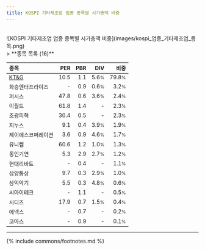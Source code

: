 ```yaml
---
title: KOSPI 기타제조업 업종 종목별 시가총액 비중
---
```

<br>
![KOSPI 기타제조업 업종 종목별 시가총액 비중](images/kospi_업종_기타제조업_종목.png)
<br>
> **종목 목록 (16)**<a id="list"></a>

| **종목** | **PER** | **PBR** | **DIV** | **비중** |
| :------- | ------: | ------: | ------: | -------: |
| [KT&G](/033780/) | 10.5 | 1.1 | 5.6<small>%</small> | 79.8<small>%</small> |
| 화승엔터프라이즈 | - | 0.9 | 0.6<small>%</small> | 3.2<small>%</small> |
| 퍼시스 | 47.8 | 0.6 | 3.6<small>%</small> | 2.4<small>%</small> |
| 이월드 | 61.8 | 1.4 | - | 2.3<small>%</small> |
| 조광피혁 | 30.4 | 0.5 | - | 2.3<small>%</small> |
| 지누스 | 9.1 | 0.4 | 3.9<small>%</small> | 1.9<small>%</small> |
| 제이에스코퍼레이션 | 3.6 | 0.9 | 4.6<small>%</small> | 1.7<small>%</small> |
| 유니켐 | 60.6 | 1.2 | 1.0<small>%</small> | 1.3<small>%</small> |
| 동인기연 | 5.3 | 2.9 | 2.7<small>%</small> | 1.2<small>%</small> |
| 현대리바트 | - | 0.4 | - | 1.1<small>%</small> |
| 삼양통상 | 9.7 | 0.3 | 2.9<small>%</small> | 1.0<small>%</small> |
| 삼익악기 | 5.5 | 0.3 | 4.8<small>%</small> | 0.6<small>%</small> |
| 씨아이테크 | - | 1.1 | - | 0.5<small>%</small> |
| 시디즈 | 17.9 | 0.7 | 1.5<small>%</small> | 0.4<small>%</small> |
| 에넥스 | - | 0.7 | - | 0.2<small>%</small> |
| 코아스 | - | 0.9 | - | 0.1<small>%</small> |

---
{% include commons/footnotes.md %}